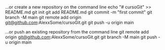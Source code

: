 …or create a new repository on the command line
echo "# cursoGit" >> README.md
git init
git add README.md
git commit -m "first commit"
git branch -M main
git remote add origin git@github.com:AlexxSome/cursoGit.git
git push -u origin main


…or push an existing repository from the command line
git remote add origin git@github.com:AlexxSome/cursoGit.git
git branch -M main
git push -u origin main

